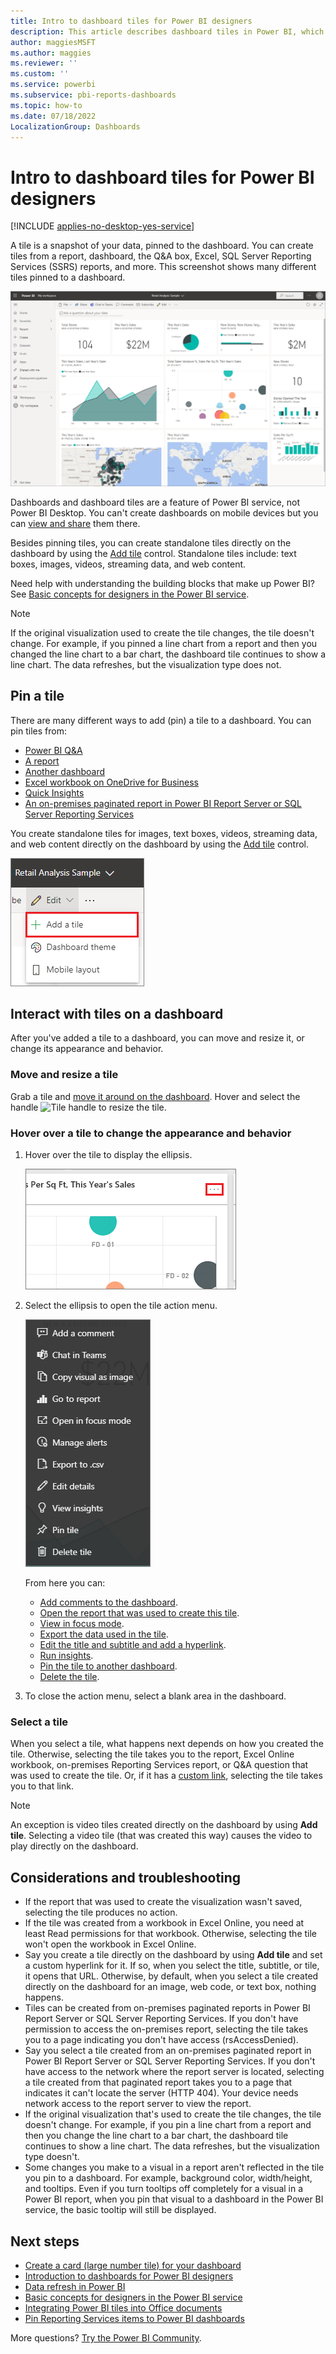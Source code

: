 ```yaml
---
title: Intro to dashboard tiles for Power BI designers
description: This article describes dashboard tiles in Power BI, which includes tiles that are created from a report, dashboard, the Q&A box, Excel, SQL Server Reporting Services (SSRS) reports, and more.
author: maggiesMSFT
ms.author: maggies
ms.reviewer: ''
ms.custom: ''
ms.service: powerbi
ms.subservice: pbi-reports-dashboards
ms.topic: how-to
ms.date: 07/18/2022
LocalizationGroup: Dashboards
---
```

# Intro to dashboard tiles for Power BI designers

[!INCLUDE [applies-no-desktop-yes-service](../includes/applies-no-desktop-yes-service.md)]

A tile is a snapshot of your data, pinned to the dashboard. You can create tiles from a report, dashboard, the Q&A box, Excel, SQL Server Reporting Services (SSRS) reports, and more.  This screenshot shows many different tiles pinned to a dashboard.

![Power BI dashboard](media/service-dashboard-tiles/power-bi-dashboard.png)

Dashboards and dashboard tiles are a feature of Power BI service, not Power BI Desktop. You can't create dashboards on mobile devices but you can [view and share](../consumer/mobile/mobile-apps-view-dashboard.md) them there.

Besides pinning tiles, you can create standalone tiles directly on the dashboard by using the [Add tile](service-dashboard-add-widget.md) control. Standalone tiles include: text boxes, images, videos, streaming data, and web content.

Need help with understanding the building blocks that make up Power BI? See [Basic concepts for designers in the Power BI service](../fundamentals/service-basic-concepts.md).

> [!NOTE]
> If the original visualization used to create the tile changes, the tile doesn't change.  For example, if you pinned a line chart from a report and then you changed the line chart to a bar chart, the dashboard tile continues to show a line chart. The data refreshes, but the visualization type does not.
> 
> 

## Pin a tile
There are many different ways to add (pin) a tile to a dashboard. You can pin tiles from:

* [Power BI Q&A](service-dashboard-pin-tile-from-q-and-a.md)
* [A report](service-dashboard-pin-tile-from-report.md)
* [Another dashboard](service-pin-tile-to-another-dashboard.md)
* [Excel workbook on OneDrive for Business](service-dashboard-pin-tile-from-excel.md)
* [Quick Insights](service-insights.md)
* [An on-premises paginated report in Power BI Report Server or SQL Server Reporting Services](/sql/reporting-services/pin-reporting-services-items-to-power-bi-dashboards)

You create standalone tiles for images, text boxes, videos, streaming data, and web content directly on the dashboard by using the [Add tile](service-dashboard-add-widget.md) control.

  ![Add tile icon](media/service-dashboard-tiles/add_widgetnew.png)

## Interact with tiles on a dashboard
After you've added a tile to a dashboard, you can move and resize it, or change its appearance and behavior.

### Move and resize a tile
Grab a tile and [move it around on the dashboard](service-dashboard-edit-tile.md). Hover and select the handle ![Tile handle](media/service-dashboard-tiles/resize-handle.jpg) to resize the tile.

### Hover over a tile to change the appearance and behavior
1. Hover over the tile to display the ellipsis.
   
    ![Tile ellipsis](media/service-dashboard-tiles/ellipses_new.png)
2. Select the ellipsis to open the tile action menu.
   
    ![Ellipsis icon](media/service-dashboard-tiles/power-bi-tile-menu.png)
   
    From here you can:
   
     * [Add comments to the dashboard](../consumer/end-user-comment.md).
     * [Open the report that was used to create this tile](../consumer/end-user-reports.md).  
     * [View in focus mode](../consumer/end-user-focus.md).   
     * [Export the data used in the tile](../visuals/power-bi-visualization-export-data.md).
     * [Edit the title and subtitle and add a hyperlink](service-dashboard-edit-tile.md). 
     * [Run insights](service-insights.md). 
     * [Pin the tile to another dashboard](service-pin-tile-to-another-dashboard.md).
     * [Delete the tile](service-dashboard-edit-tile.md).

3. To close the action menu, select a blank area in the dashboard.

### Select a tile
When you select a tile, what happens next depends on how you created the tile. Otherwise, selecting the tile takes you to the report, Excel Online workbook, on-premises Reporting Services report, or Q&A question that was used to create the tile. Or, if it has a [custom link](service-dashboard-edit-tile.md), selecting the tile takes you to that link.

> [!NOTE]
> An exception is video tiles created directly on the dashboard by using **Add tile**. Selecting a video tile (that was created this way) causes the video to play directly on the dashboard.   
> 
> 

## Considerations and troubleshooting

* If the report that was used to create the visualization wasn't saved, selecting the tile produces no action.
* If the tile was created from a workbook in Excel Online, you need at least Read permissions for that workbook. Otherwise, selecting the tile won't open the workbook in Excel Online.
* Say you create a tile directly on the dashboard by using **Add tile** and set a custom hyperlink for it. If so, when you select the title, subtitle, or tile, it opens that URL. Otherwise, by default, when you select a tile created directly on the dashboard for an image, web code, or text box, nothing happens.
* Tiles can be created from on-premises paginated reports in Power BI Report Server or SQL Server Reporting Services. If you don't have permission to access the on-premises report, selecting the tile takes you to a page indicating you don't have access (rsAccessDenied).
* Say you select a tile created from an on-premises paginated report in Power BI Report Server or SQL Server Reporting Services. If you don't have access to the network where the report server is located, selecting a tile created from that paginated report takes you to a page that indicates it can't locate the server (HTTP 404). Your device needs network access to the report server to view the report.
* If the original visualization that's used to create the tile changes, the tile doesn't change. For example, if you pin a line chart from a report and then you change the line chart to a bar chart, the dashboard tile continues to show a line chart. The data refreshes, but the visualization type doesn't.
* Some changes you make to a visual in a report aren't reflected in the tile you pin to a dashboard. For example, background color, width/height, and tooltips. Even if you turn tooltips off completely for a visual in a Power BI report, when you pin that visual to a dashboard in the Power BI service, the basic tooltip will still be displayed.

## Next steps
- [Create a card (large number tile) for your dashboard](../visuals/power-bi-visualization-card.md)
- [Introduction to dashboards for Power BI designers](service-dashboards.md)  
- [Data refresh in Power BI](../connect-data/refresh-data.md)
- [Basic concepts for designers in the Power BI service](../fundamentals/service-basic-concepts.md)
- [Integrating Power BI tiles into Office documents](https://powerbi.microsoft.com/blog/integrating-power-bi-tiles-into-office-documents/)
- [Pin Reporting Services items to Power BI dashboards](/sql/reporting-services/pin-reporting-services-items-to-power-bi-dashboards)

More questions? [Try the Power BI Community](https://community.powerbi.com/).
